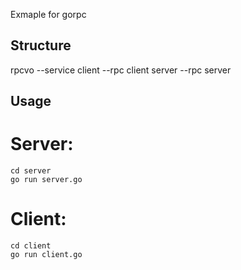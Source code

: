 Exmaple for gorpc


Structure
---------
rpcvo --service
client --rpc client
server --rpc server


Usage
---------

# Server:

    cd server
    go run server.go


# Client:

    cd client
    go run client.go
